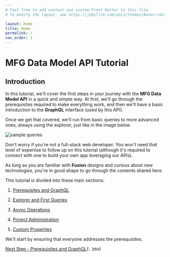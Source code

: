 ```yaml
---
# Feel free to add content and custom Front Matter to this file.
# To modify the layout, see https://jekyllrb.com/docs/themes/#overriding-theme-defaults

layout: home
title: Home
permalink: /
nav_order: 1
---
```


# MFG Data Model API Tutorial

## Introduction

In this tutorial, we'll cover the first steps in your journey with the **MFG Data Model API** in a quick and simple way. At first, we'll go through the prerequisites required to make everything work, and then we'll have a basic introduction to the **GraphQL** interface (used by this API).

Once we get that covered, we'll run from basic queries to more advanced ones, always using the explorer, just like in the image below.

![sample queries](/mfgdm-api-tutorial/assets/images/getproperties.png)

Don't worry if you're not a full-stack web developer. You won't need that level of expertise to follow up on this tutorial (although it's required to connect with one to build your own app leveraging our APIs).

As long as you are familiar with **Fusion** designs and curious about new technologies, you're in good shape to go through the contents shared here.

This tutorial is divided into these main sections:

1. [Prerequisites and GraphQL](./prerequisites/home/)

2. [Explorer and First Queries](./explorer/home/)

3. [Async Operations](./async/home/)

4. [Project Administration](./projects/home/)

5. [Custom Properties](./properties/home/)

We'll start by ensuring that everyone addresses the prerequisites.

[Next Step - Prerequisites and GraphQL](./prerequisites/home/){: .btn}
